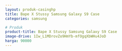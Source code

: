 ```yaml
---
layout: produk-casinghp
title: Bape X Stussy Samsung Galaxy S9 Case
categories: samsung

# Produk
product-title: Bape X Stussy Samsung Galaxy S9 Case
image-drive: 1Iw_L1MDrovZo9HmYb-mfOgqXbWHu4JoD
harga: 90000
---
```

